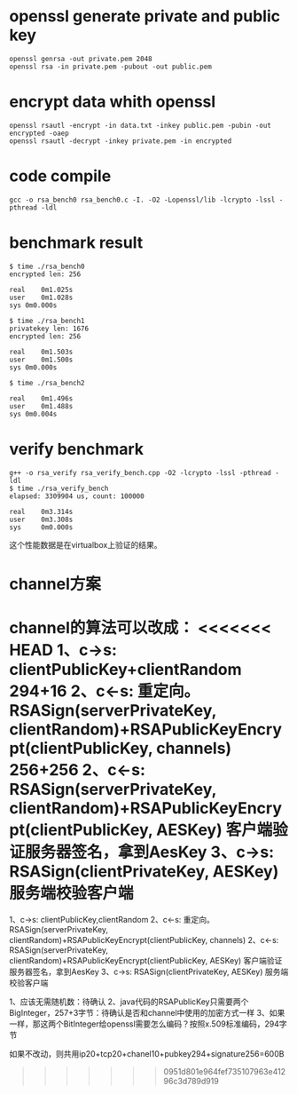 # openssl generate private and public key

```
openssl genrsa -out private.pem 2048
openssl rsa -in private.pem -pubout -out public.pem
```

# encrypt data whith openssl

```
openssl rsautl -encrypt -in data.txt -inkey public.pem -pubin -out encrypted -oaep
openssl rsautl -decrypt -inkey private.pem -in encrypted
```

# code compile

```
gcc -o rsa_bench0 rsa_bench0.c -I. -O2 -Lopenssl/lib -lcrypto -lssl -pthread -ldl
```

# benchmark result

```
$ time ./rsa_bench0 
encrypted len: 256

real	0m1.025s
user	0m1.028s
sys	0m0.000s

$ time ./rsa_bench1
privatekey len: 1676
encrypted len: 256

real	0m1.503s
user	0m1.500s
sys	0m0.000s

$ time ./rsa_bench2

real	0m1.496s
user	0m1.488s
sys	0m0.004s
```

# verify benchmark

```
g++ -o rsa_verify rsa_verify_bench.cpp -O2 -lcrypto -lssl -pthread -ldl
$ time ./rsa_verify_bench
elapsed: 3309904 us, count: 100000

real   	0m3.314s
user   	0m3.308s
sys    	0m0.000s
```
这个性能数据是在virtualbox上验证的结果。

# channel方案

channel的算法可以改成：
<<<<<<< HEAD
1、c->s: clientPublicKey+clientRandom 294+16
2、c<-s: 重定向。RSASign(serverPrivateKey, clientRandom)+RSAPublicKeyEncrypt(clientPublicKey, channels) 256+256
2、c<-s: RSASign(serverPrivateKey, clientRandom)+RSAPublicKeyEncrypt(clientPublicKey, AESKey) 客户端验证服务器签名，拿到AesKey
3、c->s: RSASign(clientPrivateKey, AESKey) 服务端校验客户端
=======
1、c->s: clientPublicKey,clientRandom
2、c<-s: 重定向。RSASign(serverPrivateKey, clientRandom)+RSAPublicKeyEncrypt(clientPublicKey, channels)
2、c<-s: RSASign(serverPrivateKey, clientRandom)+RSAPublicKeyEncrypt(clientPublicKey, AESKey) 客户端验证服务器签名，拿到AesKey
3、c->s: RSASign(clientPrivateKey, AESKey) 服务端校验客户端

1、应该无需随机数：待确认
2、java代码的RSAPublicKey只需要两个BigInteger，257+3字节：待确认是否和channel中使用的加密方式一样
3、如果一样，那这两个BitInteger给openssl需要怎么编码？按照x.509标准编码，294字节

如果不改动，则共用ip20+tcp20+chanel10+pubkey294+signature256=600B
>>>>>>> 0951d801e964fef735107963e41296c3d789d919
